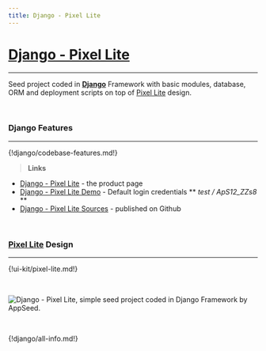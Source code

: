 ```yaml
---
title: Django - Pixel Lite
---
```


# [Django - Pixel Lite](https://appseed.us/django/django-pixel-bootstrap-uikit)
---

Seed project coded in **[Django](/what-is/django/)** Framework with basic modules, database, ORM and deployment scripts on top of [Pixel Lite](/bootstrap-template/pixel-lite/) design.

<br />

### Django Features
---

{!django/codebase-features.md!}

> **Links**

- [Django - Pixel Lite](https://appseed.us/django/django-pixel-bootstrap-uikit) - the product page
- [Django - Pixel Lite Demo](https://django-pixel-bootstrap-uikit.appseed.us/login/) - Default login credentials ** *test / ApS12_ZZs8* **
- [Django - Pixel Lite Sources](https://github.com/app-generator/django-pixel-bootstrap-uikit) - published on Github

<br />

### [Pixel Lite](/bootstrap-template/pixel-lite/) Design
---

{!ui-kit/pixel-lite.md!}

<br />

![Django - Pixel Lite, simple seed project coded in Django Framework by AppSeed.](https://raw.githubusercontent.com/app-generator/django-pixel-bootstrap-uikit/master/media/django-pixel-bootstrap-uikit-intro.gif) 

<br />

{!django/all-info.md!}
